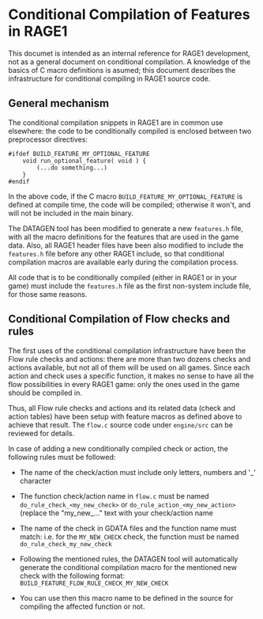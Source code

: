 # Conditional Compilation of Features in RAGE1

This documet is intended as an internal reference for RAGE1 development, not
as a general document on conditional compilation.  A knowledge of the basics
of C macro definitions is asumed; this document describes the infrastructure
for conditional compiling in RAGE1 source code.

## General mechanism

The conditional compilation snippets in RAGE1 are in common use elsewhere:
the code to be conditionally compiled is enclosed between two preprocessor
directives:

~~~
#ifdef BUILD_FEATURE_MY_OPTIONAL_FEATURE
    void run_optional_feature( void ) {
        (...do something...)
    }
#endif
~~~

In the above code, if the C macro `BUILD_FEATURE_MY_OPTIONAL_FEATURE` is
defined at compile time, the code will be compiled; otherwise it won't, and
will not be included in the main binary.

The DATAGEN tool has been modified to generate a new `features.h` file, with
all the macro definitions for the features that are used in the game data. 
Also, all RAGE1 header files have been also modified to include the
`features.h` file before any other RAGE1 include, so that conditional
compilation macros are available early during the compilation process.

All code that is to be conditionally compiled (either in RAGE1 or in your
game) must include the `features.h` file as the first non-system include
file, for those same reasons.

## Conditional Compilation of Flow checks and rules

The first uses of the conditional compilation infrastructure have been the
Flow rule checks and actions: there are more than two dozens checks and
actions available, but not all of them will be used on all games. Since each
action and check uses a specific function, it makes no sense to have all the
flow possibilities in every RAGE1 game: only the ones used in the game
should be compiled in.

Thus, all Flow rule checks and actions and its related data (check and
action tables) have been setup with feature macros as defined above to
achieve that result. The `flow.c` source code under `engine/src` can be
reviewed for details.

In case of adding a new conditionally compiled check or action, the
following rules must be followed:

- The name of the check/action must include only letters, numbers and '_'
  character

- The function check/action name in `flow.c` must be named
  `do_rule_check_<my_new_check>` or `do_rule_action_<my_new_action>`
  (replace the "my_new_..." text with your check/action name

- The name of the check in GDATA files and the function name must match:
  i.e. for the `MY_NEW_CHECK` check, the function must be named
  `do_rule_check_my_new_check`

- Following the mentioned rules, the DATAGEN tool will automatically
  generate the conditional compilation macro for the mentioned new check
  with the following format: `BUILD_FEATURE_FLOW_RULE_CHECK_MY_NEW_CHECK`

- You can use then this macro name to be defined in the source for compiling
  the affected function or not.
